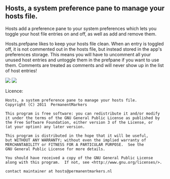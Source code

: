 Hosts, a system preference pane to manage your hosts file.
----------------------------------------------------------

Hosts add a preference pane to your system preferences which lets you toggle your
host file entries on and off, as well as add and remove them.

Hosts.prefpane likes to keep your hosts file clean. When an entry is toggled off,
it is not commented out in the hosts file, but instead stored in the app's
preferences storage. This means you will have to uncomment all your unused host
entries and untoggle them in the prefpane if you want to use them. Comments are
treated as comments and will never show up in the list of host entries!

![](https://github.com/specialunderwear/Hosts.prefpane/raw/master/screenshots/locked.png)
![](https://github.com/specialunderwear/Hosts.prefpane/raw/master/screenshots/edit.png)

Licence:

    Hosts, a system preference pane to manage your hosts file.
    Copyright (C) 2011  PermanentMarkers

    This program is free software: you can redistribute it and/or modify
    it under the terms of the GNU General Public License as published by
    the Free Software Foundation, either version 3 of the License, or
    (at your option) any later version.

    This program is distributed in the hope that it will be useful,
    but WITHOUT ANY WARRANTY; without even the implied warranty of
    MERCHANTABILITY or FITNESS FOR A PARTICULAR PURPOSE.  See the
    GNU General Public License for more details.

    You should have received a copy of the GNU General Public License
    along with this program.  If not, see <http://www.gnu.org/licenses/>.

    contact maintainer at hosts@permanentmarkers.nl
    